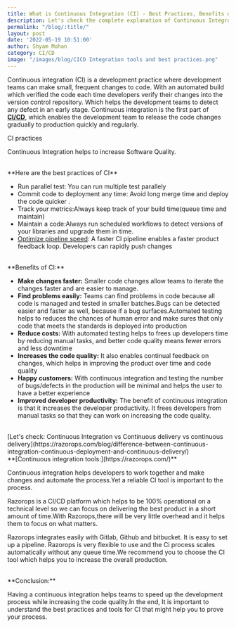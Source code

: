 ```yaml
---
title: What is Continuous Integration (CI) - Best Practices, Benefits of CI, Tools
description: Let's check the complete explanation of Continuous Integration, what are best practices in CI, Benefits of Continuous Integration and  Tools of CI. Continuous integration helps teams to speed up the development process while increasing the code quality.
permalink: "/blog/:title/"
layout: post
date: '2022-05-19 10:51:00'
author: Shyam Mohan
category: CI/CD
image: "/images/blog/CICD Integration tools and best practices.png"
---
```


Continuous integration (CI) is a development practice where development teams can make small, frequent changes to code. With an automated build which verified the code each time developers verify their changes into the version control repository. Which helps the development teams to detect any defect in an early stage. Continuous integration is the first part of **[CI/CD](https://razorops.com/blog/what-is-cicd-pipeline-explanation-of-cicd-pipeline-along-with-examples/)**, which enables the development team to release the code changes gradually to production quickly and regularly.



CI practices

Continuous Integration helps to increase Software Quality.

<br>
**Here are the best practices of CI**

* Run parallel test: You can run multiple test parallely 
* Commit code to deployment any time: Avoid long merge time and deploy the code quicker .
* Track your metrics:Always keep track of your build time(queue time and maintain)
* Maintain a code:Always run scheduled workflows to detect versions of your libraries and upgrade them in time.
* [Optimize pipeline speed](https://razorops.com/): A faster CI pipeline enables a faster product feedback loop. Developers can rapidly push changes 

<br>
**Benefits of CI:**

* **Make changes faster:** Smaller code changes allow teams to iterate the changes faster and are easier to manage. 
* **Find problems easily:** Teams can find problems in code because all code is managed and tested in smaller batches.Bugs can be detected easier and faster as well, because if a bug surfaces.Automated testing helps to reduces the chances of human error and make sures that only code that meets the standards is deployed  into production
* **Reduce costs:** With automated testing helps to frees up developers time by reducing manual tasks, and better code quality means fewer errors and less downtime
* **Increases the code quality:** It also enables continual feedback on changes, which helps in improving  the product over time and code quality
* **Happy customers:** With continuous integration and testing the number of bugs/defects in the production will be minimal and helps the user to have a better experience
* **Improved developer productivity:** The benefit of continuous integration is that it increases the developer productivity. It frees developers from manual tasks so that they can work on increasing the code quality.

<br>
[Let's check: Continuous Integration vs Continuous delivery vs continuous delivery](https://razorops.com/blog/difference-between-continuous-integration-continuous-deployment-and-continuous-delivery/)

<br>
**[Continuous integration tools:](https://razorops.com/)**

Continuous integration helps developers to work together and make changes and automate the process.Yet a reliable CI tool is important to the process.

Razorops is a CI/CD platform which helps to be 100% operational on a technical level so we can focus on delivering the best product in a short amount of time.With Razorops,there will be very little overhead and it helps them to focus on what matters.

Razorops integrates easily with Gitlab, Github and bitbucket. It is easy to set up a pipeline. Razorops is very flexible to use and the Ci process scales automatically without any queue time.We recommend you to choose the CI tool which helps you to increase the overall production.

<br>
**Conclusion:**

Having a continuous integration helps teams to speed up the development process while increasing the code quality.In the end, It is important to understand the best practices and tools for CI that might help you to prove your process.
